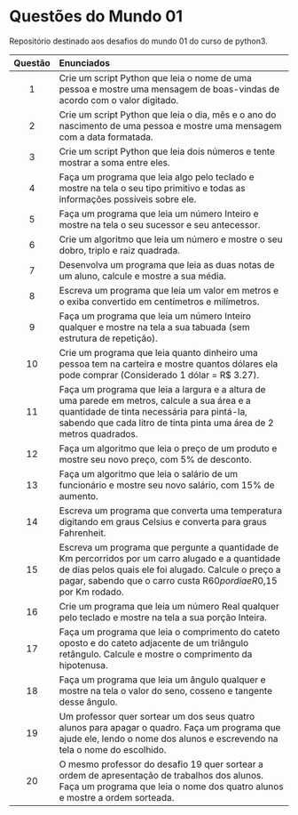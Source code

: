 # Questões do Mundo 01

Repositório destinado aos desafios do mundo 01 do curso de python3.

| Questão  | Enunciados  |
| :-----------: | :------------- | 
| 1 | Crie um script Python que leia o nome de uma pessoa e mostre uma mensagem de boas-vindas de acordo com o valor digitado. |
| 2 | Crie um script Python que leia o dia, mês e o ano do nascimento de uma pessoa e mostre uma mensagem com a data formatada. |
| 3 | Crie um script Python que leia dois números e tente mostrar a soma entre eles. |
| 4 | Faça um programa que leia algo pelo teclado e mostre na tela o seu tipo primitivo e todas as informações possíveis sobre ele. |
| 5 | Faça um programa que leia um número Inteiro e mostre na tela o seu sucessor e seu antecessor. |
| 6 | Crie um algoritmo que leia um número e mostre o seu dobro, triplo e raiz quadrada. |
| 7 | Desenvolva um programa que leia as duas notas de um aluno, calcule e mostre a sua média. |
| 8 | Escreva um programa que leia um valor em metros e o exiba convertido em centímetros e milímetros. |
| 9 | Faça um programa que leia um número Inteiro qualquer e mostre na tela a sua tabuada (sem estrutura de repetição). |
| 10 | Crie um programa que leia quanto dinheiro uma pessoa tem na carteira e mostre quantos dólares ela pode comprar (Considerado 1 dólar = R$ 3.27). |
| 11 | Faça um programa que leia a largura e a altura de uma parede em metros, calcule a sua área e a quantidade de tinta necessária para pintá-la, sabendo que cada litro de tinta pinta uma área de 2 metros quadrados. |
| 12 | Faça um algoritmo que leia o preço de um produto e mostre seu novo preço, com 5% de desconto. |
| 13 | Faça um algoritmo que leia o salário de um funcionário e mostre seu novo salário, com 15% de aumento. |
| 14 | Escreva um programa que converta uma temperatura digitando em graus Celsius e converta para graus Fahrenheit. |
| 15 | Escreva um programa que pergunte a quantidade de Km percorridos por um carro alugado e a quantidade de dias pelos quais ele foi alugado. Calcule o preço a pagar, sabendo que o carro custa R$60 por dia e R$0,15 por Km rodado. |
| 16 | Crie um programa que leia um número Real qualquer pelo teclado e mostre na tela a sua porção Inteira. |
| 17 | Faça um programa que leia o comprimento do cateto oposto e do cateto adjacente de um triângulo retângulo. Calcule e mostre o comprimento da hipotenusa. |
| 18 | Faça um programa que leia um ângulo qualquer e mostre na tela o valor do seno, cosseno e tangente desse ângulo. |
| 19 | Um professor quer sortear um dos seus quatro alunos para apagar o quadro. Faça um programa que ajude ele, lendo o nome dos alunos e escrevendo na tela o nome do escolhido. |
| 20 | O mesmo professor do desafio 19 quer sortear a ordem de apresentação de trabalhos dos alunos. Faça um programa que leia o nome dos quatro alunos e mostre a ordem sorteada. |

